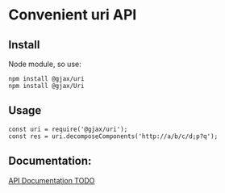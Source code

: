 # Convenient uri API


## Install
Node module, so use:

```
npm install @gjax/uri  
npm install @gjax/Uri  
```

## Usage

```
const uri = require('@gjax/uri');  
const res = uri.decomposeComponents('http://a/b/c/d;p?q');  
```

## Documentation:
[API Documentation TODO](gratex.github.io/uri)